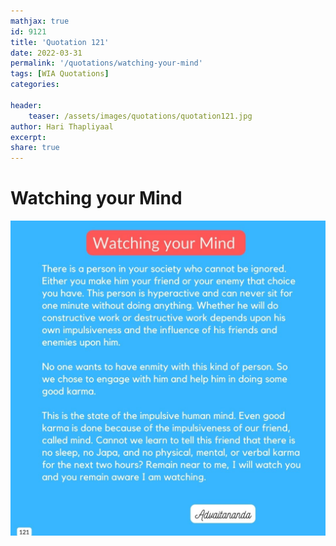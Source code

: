 ```yaml
---
mathjax: true
id: 9121
title: 'Quotation 121'
date: 2022-03-31
permalink: '/quotations/watching-your-mind'
tags: [WIA Quotations] 
categories: 

header:
    teaser: /assets/images/quotations/quotation121.jpg
author: Hari Thapliyaal 
excerpt:
share: true 
---
```


# Watching your Mind

![Watching your Mind](/assets/images/quotations/quotation121.jpg)
